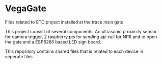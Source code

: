 # VegaGate
Files related to ETC project installed at the trace main gate

This project consist of several components, An ultrasonic proximity sensor for camera trigger, 2 raspberry pis for sending api call for NPR and to open the gate and a ESP8266 based LED sign board.

This repository contains shared files that is related to each device in seperate files.
